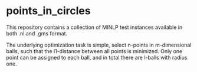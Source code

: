 # points_in_circles
This repository contains a collection of MINLP test instances available in both .nl and .gms format.

The underlying optimization task is simple, select n-points in m-dimensional balls, such that the l1-distance between all points is minimized. Only one point can be assigned to each ball, and in total there are l-balls with radius one. 
